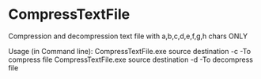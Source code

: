 # CompressTextFile
Compression and decompression text file with a,b,c,d,e,f,g,h chars ONLY

Usage (in Command line):
CompressTextFile.exe source destination -c         -To compress file
CompressTextFile.exe source destination -d         -To decompress file
